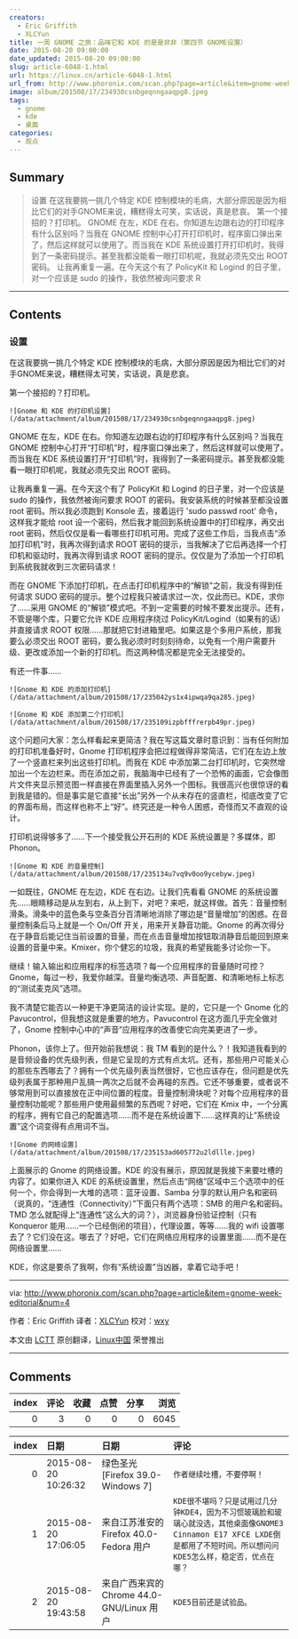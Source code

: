 ```yaml
---
creators:
  - Eric Griffith
  - XLCYun
title: 一周 GNOME 之旅：品味它和 KDE 的是是非非（第四节 GNOME设置）
date: 2015-08-20 09:00:00
date_updated: 2015-08-20 09:00:00
slug: article-6048-1.html
url: https://linux.cn/article-6048-1.html
url_from: http://www.phoronix.com/scan.php?page=article&item=gnome-week-editorial&num=4
image: album/201508/17/234930csnbgeqnngaaqpg8.jpeg
tags:
  - gnome
  - kde
  - 桌面
categories:
  - 观点
---
```


## Summary

> 设置 在这我要挑一挑几个特定 KDE 控制模块的毛病，大部分原因是因为相比它们的对手GNOME来说，糟糕得太可笑，实话说，真是悲哀。 第一个接招的？打印机。  GNOME 在左，KDE 在右。你知道左边跟右边的打印程序有什么区别吗？当我在 GNOME 控制中心打开打印机时，程序窗口弹出来了，然后这样就可以使用了。而当我在 KDE 系统设置打开打印机时，我得到了一条密码提示。甚至我都没能看一眼打印机呢，我就必须先交出 ROOT 密码。 让我再重复一遍。在今天这个有了 PolicyKit 和 Logind 的日子里，对一个应该是 sudo 的操作，我依然被询问要求 R

***

<!-- more -->

## Contents

### 设置

在这我要挑一挑几个特定 KDE 控制模块的毛病，大部分原因是因为相比它们的对手GNOME来说，糟糕得太可笑，实话说，真是悲哀。

第一个接招的？打印机。

`![Gnome 和 KDE 的打印机设置](/data/attachment/album/201508/17/234930csnbgeqnngaaqpg8.jpeg)`

GNOME 在左，KDE 在右。你知道左边跟右边的打印程序有什么区别吗？当我在 GNOME 控制中心打开“打印机”时，程序窗口弹出来了，然后这样就可以使用了。而当我在 KDE 系统设置打开“打印机”时，我得到了一条密码提示。甚至我都没能看一眼打印机呢，我就必须先交出 ROOT 密码。

让我再重复一遍。在今天这个有了 PolicyKit 和 Logind 的日子里，对一个应该是 sudo 的操作，我依然被询问要求 ROOT 的密码。我安装系统的时候甚至都没设置 root 密码。所以我必须跑到 Konsole 去，接着运行 'sudo passwd root' 命令，这样我才能给 root 设一个密码，然后我才能回到系统设置中的打印程序，再交出 root 密码，然后仅仅是看一看哪些打印机可用。完成了这些工作后，当我点击“添加打印机”时，我再次得到请求 ROOT 密码的提示，当我解决了它后再选择一个打印机和驱动时，我再次得到请求 ROOT 密码的提示。仅仅是为了添加一个打印机到系统我就收到三次密码请求！

而在 GNOME 下添加打印机，在点击打印机程序中的“解锁”之前，我没有得到任何请求 SUDO 密码的提示。整个过程我只被请求过一次，仅此而已。KDE，求你了……采用 GNOME 的“解锁”模式吧。不到一定需要的时候不要发出提示。还有，不管是哪个库，只要它允许 KDE 应用程序绕过 PolicyKit/Logind（如果有的话）并直接请求 ROOT 权限……那就把它封进箱里吧。如果这是个多用户系统，那我要么必须交出 ROOT 密码，要么我必须时时刻刻待命，以免有一个用户需要升级、更改或添加一个新的打印机。而这两种情况都是完全无法接受的。

有还一件事……

`![Gnome 和 KDE 的添加打印机](/data/attachment/album/201508/17/235042ys1x4ipwqa9qa285.jpeg)`

`![Gnome 和 KDE 添加第二个打印机](/data/attachment/album/201508/17/235109izpbfffrerpb49pr.jpeg)`

这个问题问大家：怎么样看起来更简洁？我在写这篇文章时意识到：当有任何附加的打印机准备好时，Gnome 打印机程序会把过程做得非常简洁，它们在左边上放了一个竖直栏来列出这些打印机。而我在 KDE 中添加第二台打印机时，它突然增加出一个左边栏来。而在添加之前，我脑海中已经有了一个恐怖的画面，它会像图片文件夹显示预览图一样直接在界面里插入另外一个图标。我很高兴也很惊讶的看到我是错的。但是事实是它直接“长出”另外一个从未存在的竖直栏，彻底改变了它的界面布局，而这样也称不上“好”。终究还是一种令人困惑，奇怪而又不直观的设计。

打印机说得够多了……下一个接受我公开石刑的 KDE 系统设置是？多媒体，即 Phonon。

`![Gnome 和 KDE 的音量控制](/data/attachment/album/201508/17/235134u7vq9v0oo9ycebyw.jpeg)`

一如既往，GNOME 在左边，KDE 在右边。让我们先看看 GNOME 的系统设置先……眼睛移动是从左到右，从上到下，对吧？来吧，就这样做。首先：音量控制滑条。滑条中的蓝色条与空条百分百清晰地消除了哪边是“音量增加”的困惑。在音量控制条后马上就是一个 On/Off 开关，用来开关静音功能。Gnome 的再次得分在于静音后能记住当前设置的音量，而在点击音量增加按钮取消静音后能回到原来设置的音量中来。Kmixer，你个健忘的垃圾，我真的希望我能多讨论你一下。

继续！输入输出和应用程序的标签选项？每一个应用程序的音量随时可控？Gnome，每过一秒，我爱你越深。音量均衡选项、声音配置、和清晰地标上标志的“测试麦克风”选项。

我不清楚它能否以一种更干净更简洁的设计实现。是的，它只是一个 Gnome 化的 Pavucontrol，但我想这就是重要的地方。Pavucontrol 在这方面几乎完全做对了，Gnome 控制中心中的“声音”应用程序的改善使它向完美更进了一步。

Phonon，该你上了。但开始前我想说：我 TM 看到的是什么？！我知道我看到的是音频设备的优先级列表，但是它呈现的方式有点太坑。还有，那些用户可能关心的那些东西哪去了？拥有一个优先级列表当然很好，它也应该存在，但问题是优先级列表属于那种用户乱搞一两次之后就不会再碰的东西。它还不够重要，或者说不够常用到可以直接放在正中间位置的程度。音量控制滑块呢？对每个应用程序的音量控制功能呢？那些用户使用最频繁的东西呢？好吧，它们在 Kmix 中，一个分离的程序，拥有它自己的配置选项……而不是在系统设置下……这样真的让“系统设置”这个词变得有点用词不当。

`![Gnome 的网络设置](/data/attachment/album/201508/17/235153ad605772u2ldllle.jpeg)`

上面展示的 Gnome 的网络设置。KDE 的没有展示，原因就是我接下来要吐槽的内容了。如果你进入 KDE 的系统设置里，然后点击“网络”区域中三个选项中的任何一个，你会得到一大堆的选项：蓝牙设置、Samba 分享的默认用户名和密码（说真的，“连通性（Connectivity）”下面只有两个选项：SMB 的用户名和密码。TMD 怎么就配得上“连通性”这么大的词？），浏览器身份验证控制（只有 Konqueror 能用……一个已经倒闭的项目），代理设置，等等……我的 wifi 设置哪去了？它们没在这。哪去了？好吧，它们在网络应用程序的设置里面……而不是在网络设置里……

KDE，你这是要杀了我啊，你有“系统设置”当凶器，拿着它动手吧！

---

via: <http://www.phoronix.com/scan.php?page=article&item=gnome-week-editorial&num=4>

作者：Eric Griffith 译者：[XLCYun](https://github.com/XLCYun) 校对：[wxy](https://github.com/wxy)

本文由 [LCTT](https://github.com/LCTT/TranslateProject) 原创翻译，[Linux中国](https://linux.cn/) 荣誉推出

***

## Comments


|   index |   评论 |   收藏 |   点赞 |   分享 |   浏览 |
|--------:|-------:|-------:|-------:|-------:|-------:|
|       0 |      3 |      0 |      0 |      0 |   6045 |

|   index | 日期                | 日期                                      | 评论                                                                                                                                                                     |
|--------:|:--------------------|:------------------------------------------|:-------------------------------------------------------------------------------------------------------------------------------------------------------------------------|
|       0 | 2015-08-20 10:26:32 | 绿色圣光 [Firefox 39.0-Windows 7]         | `作者继续吐槽，不要停啊！`                                                                                                                                               |
|       1 | 2015-08-20 17:06:05 | 来自江苏淮安的 Firefox 40.0-Fedora 用户   | `KDE很不堪吗？只是试用过几分钟KDE4，因为不习惯玻璃脸和玻璃心就没选，其他桌面像GNOME3 Cinnamon E17 XFCE LXDE倒是都用了不短时间。所以想问问KDE5怎么样，稳定否，优点在哪？` |
|       2 | 2015-08-20 19:43:58 | 来自广西来宾的 Chrome 44.0-GNU/Linux 用户 | `KDE5目前还是试验品。`                                                                                                                                                   |
